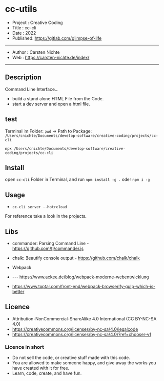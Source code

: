 # cc-utils

* Project : Creative Coding
* Title : cc-cli
* Date : 2022
* Published: https://gitlab.com/glimpse-of-life

---

* Author : Carsten Nichte
* Web : https://carsten-nichte.de/index/ 

---

## Description

Command Line Interface...

- build a stand alone HTML File from the Code.
- start a dev server and open a html file.

## test

Terminal im Folder: `pwd` -> Path to Package: `/Users/cnichte/Documents/develop-software/creative-coding/projects/cc-cli`

`npx /Users/cnichte/Documents/develop-software/creative-coding/projects/cc-cli`

## Install

open `cc-cli` Folder in Terminal, and run `npm install -g .` oder `npm i -g`


## Usage

* `cc-cli server --hotreload`


For reference take a look in the projects.


## Libs

* commander: Parsing Command Line -  https://github.com/tj/commander.js
* chalk: Beautify console output - https://github.com/chalk/chalk

* Webpack
* --- https://www.ackee.de/blog/webpack-moderne-webentwicklung


* https://www.toptal.com/front-end/webpack-browserify-gulp-which-is-better

## Licence

* Attribution-NonCommercial-ShareAlike 4.0 International (CC BY-NC-SA 4.0)
* https://creativecommons.org/licenses/by-nc-sa/4.0/legalcode
* https://creativecommons.org/licenses/by-nc-sa/4.0/?ref=chooser-v1

### Licence in short

* Do not sell the code, or creative stuff made with this code.
* You are allowed to make someone happy, and give away the works you have created with it for free.
* Learn, code, create, and have fun.
